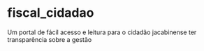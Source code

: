 # fiscal_cidadao

Um portal de fácil acesso e leitura para o cidadão jacabinense ter transparência sobre a gestão